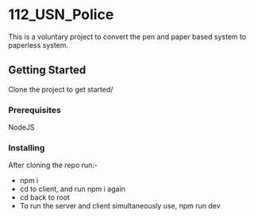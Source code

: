 # 112_USN_Police
This is a voluntary project to convert the pen and paper based system to paperless system.

## Getting Started
 Clone the project to get started/

### Prerequisites

NodeJS

### Installing

After cloning the repo run:-
* npm i
* cd to client, and run npm i again
* cd back to root
* To run the server and client simultaneously use, npm run dev

